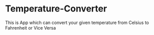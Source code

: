 # Temperature-Converter
This is App which can convert your  given temperature from Celsius to Fahrenheit or Vice Versa 
